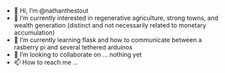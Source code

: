 - 👋 Hi, I’m @nathanthestout
- 👀 I’m currently interested in regenerative agriculture, strong towns, and wealth generation (distinct and not necessarily related to monetary accumulation)
- 🌱 I’m currently learning flask and how to communicate between a rasberry pi and several tethered arduinos
- 💞️ I’m looking to collaborate on ... nothing yet
- 📫 How to reach me ...

<!---
nathanthestout/nathanthestout is a ✨ special ✨ repository because its `README.md` (this file) appears on your GitHub profile.
You can click the Preview link to take a look at your changes.
--->
